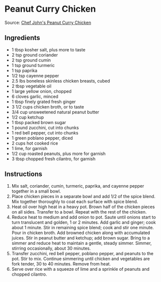 # Peanut Curry Chicken #

Source: [Chef John's Peanut Curry Chicken](http://allrecipes.com/recipe/244979/chef-johns-peanut-curry-chicken/)

## Ingredients ##
* 1 tbsp kosher salt, plus more to taste
* 2 tsp ground coriander
* 2 tsp ground cumin
* 1 tsp ground turmeric
* 1 tsp paprika
* 1/2 tsp cayenne pepper
* 2.5 lbs boneless skinless chicken breasts, cubed
* 2 tbsp vegetable oil
* 1 large yellow onion, chopped
* 6 cloves garlic, minced
* 1 tbsp finely grated fresh ginger
* 3 1/2 cups chicken broth, or to taste
* 3/4 cup unsweetened natural peanut butter
* 1/2 cup ketchup
* 1 tbsp packed brown sugar
* 1 pound zucchini, cut into chunks
* 1 red bell pepper, cut into chunks
* 1 green poblano pepper, diced
* 2 cups hot cooked rice
* 1 lime, for garnish
* 1/2 cup roasted peanuts, plus more for garnish
* 3 tbsp chopped fresh cilantro, for garnish

## Instructions ##
1. Mix salt, coriander, cumin, turmeric, paprika, and cayenne pepper together in a small bowl.
1. Place chicken pieces in a separate bowl and add 1/2 of the spice blend. Mix together thoroughly to coat each surface with spice blend.
1. Heat oil over high heat in a heavy pot. Brown half of the chicken pieces on all sides. Transfer to a bowl. Repeat with the rest of the chicken.
1. Reduce heat to medium and add onion to pot. Saute until onions start to turn translucent and golden, 1 or 2 minutes. Add garlic and ginger; cook about 1 minute. Stir in remaining spice blend; cook and stir one minute. Pour in chicken broth. Add browned chicken along with accumulated juices. Stir in peanut butter and ketchup; add brown sugar. Bring to a simmer and reduce heat to maintain a gentle, steady simmer. Simmer, stirring occasionally, about 30 minutes.
1. Transfer zucchini, red bell pepper, poblano pepper, and peanuts to the pot. Stir to mix. Continue simmering until chicken and vegetables are fork tender, 30 to 40 minutes. Remove from heat.
1. Serve over rice with a squeeze of lime and a sprinkle of peanuts and chopped cilantro.
